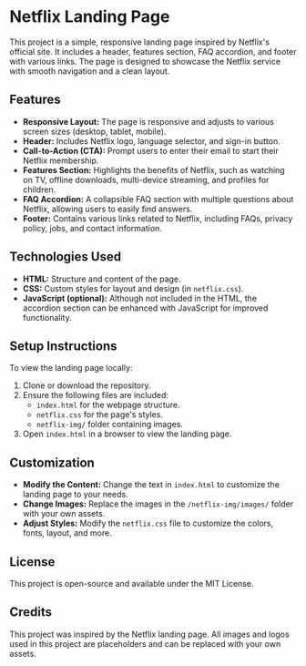 # Netflix Landing Page

This project is a simple, responsive landing page inspired by Netflix's official site. It includes a header, features section, FAQ accordion, and footer with various links. The page is designed to showcase the Netflix service with smooth navigation and a clean layout.

## Features

- **Responsive Layout:** The page is responsive and adjusts to various screen sizes (desktop, tablet, mobile).
- **Header:** Includes Netflix logo, language selector, and sign-in button.
- **Call-to-Action (CTA):** Prompt users to enter their email to start their Netflix membership.
- **Features Section:** Highlights the benefits of Netflix, such as watching on TV, offline downloads, multi-device streaming, and profiles for children.
- **FAQ Accordion:** A collapsible FAQ section with multiple questions about Netflix, allowing users to easily find answers.
- **Footer:** Contains various links related to Netflix, including FAQs, privacy policy, jobs, and contact information.

## Technologies Used

- **HTML:** Structure and content of the page.
- **CSS:** Custom styles for layout and design (in `netflix.css`).
- **JavaScript (optional):** Although not included in the HTML, the accordion section can be enhanced with JavaScript for improved functionality.



## Setup Instructions

To view the landing page locally:

1. Clone or download the repository.
2. Ensure the following files are included:
   - `index.html` for the webpage structure.
   - `netflix.css` for the page's styles.
   - `netflix-img/` folder containing images.
3. Open `index.html` in a browser to view the landing page.

## Customization

- **Modify the Content:** Change the text in `index.html` to customize the landing page to your needs.
- **Change Images:** Replace the images in the `/netflix-img/images/` folder with your own assets.
- **Adjust Styles:** Modify the `netflix.css` file to customize the colors, fonts, layout, and more.

## License

This project is open-source and available under the MIT License.

## Credits

This project was inspired by the Netflix landing page. All images and logos used in this project are placeholders and can be replaced with your own assets.



